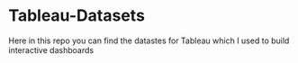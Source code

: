 # Tableau-Datasets #        

Here in this repo you can find the datastes for Tableau which I used to build interactive dashboards          
      
       
   
     
  
       
     
     
    
 
